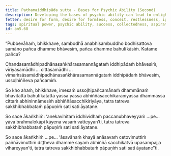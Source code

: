 ```yaml
---
title: Paṭhamaiddhipāda sutta - Bases for Psychic Ability (Second)
description: Developing the bases of psychic ability can lead to enlightenment in this very life or the state of non-returning.
fetter: desire for form, desire for formless, conceit, restlessness, ignorance
tags: spiritual power, psychic ability, success, collectedness, aspiration, persistence, mind, investigation, reflection, close examination, an, an5
id: an5.68
---
```


“Pubbevāhaṁ, bhikkhave, sambodhā anabhisambuddho bodhisattova samāno pañca dhamme bhāvesiṁ, pañca dhamme bahulīkāsiṁ. Katame pañca?

Chandasamādhipadhānasaṅkhārasamannāgataṁ iddhipādaṁ bhāvesiṁ, vīriyasamādhi … cittasamādhi … vīmaṁsāsamādhipadhānasaṅkhārasamannāgataṁ iddhipādaṁ bhāvesiṁ, ussoḷhiññeva pañcamiṁ.

So kho ahaṁ, bhikkhave, imesaṁ ussoḷhipañcamānaṁ dhammānaṁ bhāvitattā bahulīkatattā yassa yassa abhiññāsacchikaraṇīyassa dhammassa cittaṁ abhininnāmesiṁ abhiññāsacchikiriyāya, tatra tatreva sakkhibhabbataṁ pāpuṇiṁ sati sati āyatane.

So sace ākaṅkhiṁ: ‘anekavihitaṁ iddhividhaṁ paccanubhaveyyaṁ …pe… yāva brahmalokāpi kāyena vasaṁ vatteyyan’ti, tatra tatreva sakkhibhabbataṁ pāpuṇiṁ sati sati āyatane.

So sace ākaṅkhiṁ …pe… ‘āsavānaṁ khayā anāsavaṁ cetovimuttiṁ paññāvimuttiṁ diṭṭheva dhamme sayaṁ abhiññā sacchikatvā upasampajja vihareyyan’ti, tatra tatreva sakkhibhabbataṁ pāpuṇiṁ sati sati āyatane”ti.
